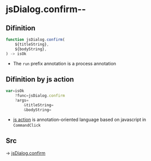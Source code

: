 # jsDialog.confirm--

## Difinition

```js.js
function jsDialog.confirm(
	${titleString},
	${bodyString},
) -> isOk
```

- The `run` prefix annotation is a process annotation


## Difinition by js action

```js.js
var=isOk
	?func=jsDialog.confirm
	?args=
		&titleString=
		&bodyString=
```

- [js action](#) is annotation-oriented language based on javascript in `CommandClick`



## Src

-> [jsDialog.confirm](https://github.com/puutaro/CommandClick/blob/master/app/src/main/java/com/puutaro/commandclick/fragment_lib/terminal_fragment/js_interface/dialog/JsDialog.kt#L380)



